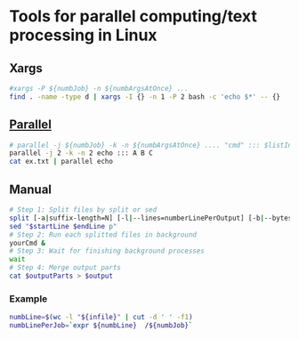 # Tools for parallel computing/text processing in Linux

## Xargs
```bash
#xargs -P ${numbJob} -n ${numbArgsAtOnce} ...
find . -name -type d | xargs -I {} -n 1 -P 2 bash -c 'echo $*' -- {}
```

## [Parallel](https://www.gnu.org/software/parallel/parallel_tutorial.html)
```bash
# parallel -j ${numbJob} -k -n ${numbArgsAtOnce} .... "cmd" ::: $listInPut
parallel -j 2 -k -n 2 echo ::: A B C
cat ex.txt | parallel echo 
```
## Manual
```bash
# Step 1: Split files by split or sed
split [-a|suffix-length=N] [-l|--lines=numberLinePerOutput] [-b|--bytes=bytesPerFile] ...
sed "$startLine $endLine p"
# Step 2: Run each splitted files in background
yourCmd &
# Step 3: Wait for finishing background processes
wait
# Step 4: Merge output parts
cat $outputParts > $output
```
### Example
```bash
numbLine=$(wc -l "${infile}" | cut -d ' ' -f1)
numbLinePerJob=`expr ${numbLine}  /${numbJob}`
```

